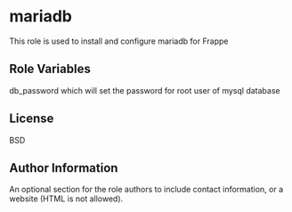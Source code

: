 mariadb
=========

This role is used to install and configure mariadb for Frappe


Role Variables
--------------

db_password which will set the password for root user of mysql database


License
-------

BSD

Author Information
------------------

An optional section for the role authors to include contact information, or a website (HTML is not allowed).

